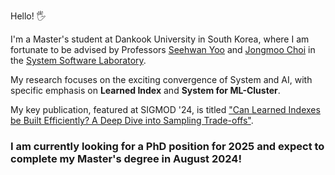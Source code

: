 Hello! 🖐

I'm a Master's student at Dankook University in South Korea, where I am fortunate to be advised by Professors [Seehwan Yoo](https://sites.google.com/site/dkumobileos/members/seehwanyoo) and [Jongmoo Choi](http://embedded.dankook.ac.kr/~choijm/) in the [System Software Laboratory](https://sslab.dankook.ac.kr/).

My research focuses on the exciting convergence of System and AI, with specific emphasis on **Learned Index** and **System for ML-Cluster**. 

My key publication, featured at SIGMOD '24, is titled ["Can Learned Indexes be Built Efficiently? A Deep Dive into Sampling Trade-offs"](https://2024.sigmod.org/program_sigmod.shtml).

### I am currently looking for a PhD position for 2025 and expect to complete my Master's degree in August 2024!
